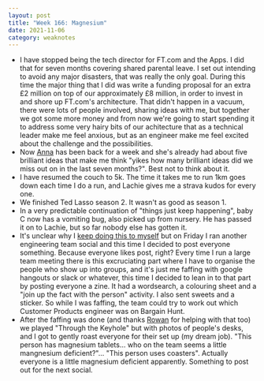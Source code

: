 ```yaml
---
layout: post
title: "Week 166: Magnesium"
date: 2021-11-06
category: weaknotes
---
```

* I have stopped being the tech director for FT.com and the Apps. I did that for seven months covering shared parental leave. I set out intending to avoid any major disasters, that was really the only goal. During this time the major thing that I did was write a funding proposal for an extra £2 million on top of our approximately £8 million, in order to invest in and shore up FT.com's architecture. That didn't happen in a vacuum, there were lots of people involved, sharing ideas with me, but together we got some more money and from now we're going to start spending it to address some very hairy bits of our achitecture that as a technical leader make me feel anxious, but as an engineer make me feel excited about the challenge and the possibilities.
* Now [Anna](https://www.annashipman.co.uk/) has been back for a week and she's already had about five brilliant ideas that make me think "yikes how many brilliant ideas did we miss out on in the last seven months?". Best not to think about it.
* I have resumed the couch to 5k. The time it takes me to run 1km goes down each time I do a run, and Lachie gives me a strava kudos for every one.
* We finished Ted Lasso season 2. It wasn't as good as season 1.
* In a very predictable continuation of "things just keep happening", baby C now has a vomiting bug, also picked up from nursery. He has passed it on to Lachie, but so far nobody else has gotten it.
* It's unclear why I [keep doing this to myself](https://medium.com/ft-product-technology/beyond-quizzes-making-and-streaming-a-radio-show-for-your-team-remote-social-1a061bde47f4) but on Friday I ran another engineering team social and this time I decided to post everyone something. Because everyone likes post, right? Every time I run a large team meeting there is this excruciating part where I have to organise the people who show up into groups, and it's just me faffing with google hangouts or slack or whatever, this time I decided to lean in to that part by posting everyone a zine. It had a wordsearch, a colouring sheet and a "join up the fact with the person" activity. I also sent sweets and a sticker. So while I was faffing, the team could try to work out which Customer Products engineer was on Bargain Hunt.
* After the faffing was done (and thanks [Rowan](https://rowanmanning.com/weeknotes/) for helping with that too) we played "Through the Keyhole" but with photos of people's desks, and I got to gently roast everyone for their set up (my dream job). "This person has magnesium tablets... who on the team seems a little mangnesium deficient?"... "This person uses coasters". Actually everyone is a little magnesium deficient apparently. Something to post out for the next social.
